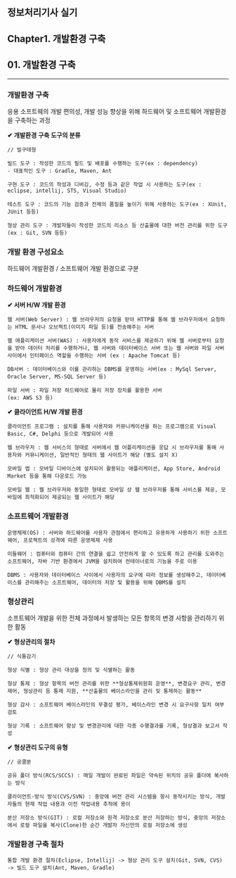 ## 정보처리기사 실기

## Chapter1. 개발환경 구축

## 01. 개발환경 구축

<hr>

### 개발환경 구축

응용 소프트웨의 개발 편의성, 개발 성능 향상을 위해 하드웨어 및 소프트웨어 개발환경을 구축하는 과정

**✔ 개발환경 구축 도구의 분류**

```
// 빌구테형

빌드 도구 : 작성한 코드의 필드 및 배포를 수행하는 도구(ex : dependency)
- 대표적인 도구 : Gradle, Maven, Ant

구현 도구 : 코드의 작성과 디버깅, 수정 등과 같은 작업 시 사용하는 도구(ex : eclipse, intellij, STS, Visual Studio)

테스트 도구 : 코드의 기능 검증과 전체의 품질을 높이기 위해 사용하는 도구(ex : XUnit, JUnit 등등)

형상 관리 도구 : 개발자들이 작성한 코드의 리소스 등 산출물에 대한 버전 관리를 위한 도구(ex : Git, SVN 등등)
```

### 개발 환경 구성요소

하드웨어 개발환경 / 소프트웨어 개발 환경으로 구분

### 하드웨어 개발환경

**✔ 서버 H/W 개발 환경**

```
웹 서버(Web Server) : 웹 브라우저의 요청을 받아 HTTP를 통해 웹 브라우저에서 요청하는 HTML 문서나 오브젝트(이미지 파일 등)를 전송해주는 서버

웹 애플리케이션 서버(WAS) : 사용자에게 동작 서비스를 제공하기 위해 웹 서버로부터 요청을 받아 데이터 처리를 수행하거나, 웹 서버와 데이터베이스 서버 또는 웹 서버와 파일 서버 사이에서 인터페이스 역할을 수행하는 서버 (ex : Apache Tomcat 등)

DB서버 : 데이터베이스와 이를 관리하는 DBMS를 운영하는 서버(ex : MySql Server, Oracle Server, MS-SQL Server 등)

파일 서버 : 파일 저장 하드웨어로 물리 저장 장치를 활용한 서버
(ex: AWS S3 등)
```

**✔ 클라이언트 H/W 개발 환경**

```
클라이언트 프로그램 : 설치를 통해 사용자와 커뮤니케이션을 하는 프로그램으로 Visual Basic, C#, Delphi 등으로 개발되어 사용

웹 브라우저 : 웹 서비스의 형태로 서버에서 웹 어플리케이션을 응답 시 브라우저를 통해 사용자와 커뮤니케이션, 일반적인 형태의 웹 사이트가 해당 (별도 설치 X)

모바일 앱 : 모바일 디바이스에 설치되어 활용되는 애플리케이션, App Store, Android Market 등을 통해 다운로드 가능

모바일 웹 : 웹 브라우저와 동일한 형태로 모바일 상 웹 브라우저를 통해 서비스를 제공, 모바일에 최적화되어 제공되는 웹 사이트가 해당
```

### 소프트웨어 개발환경

```
운영체제(OS) : 서버와 하드웨어를 사용자 관점에서 편리하고 유용하게 사용하기 위한 소프트웨어, 프로젝트의 성격에 따른 운영체제 사용

미들웨어 : 컴퓨터와 컴퓨터 간의 연결을 쉽고 안전하게 할 수 있도록 하고 관리를 도와주는 소프트웨어, 자바 기반 환경에서 JVM을 설치하여 컨테이너로의 기능을 주로 이용

DBMS : 사용자와 데이터베이스 사이에서 사용자의 요구에 따라 정보를 생성해주고, 데이터베이스를 관리해주는 소프트웨어, 데이터의 저장 및 활용을 위해 DBMS를 설치
```

### 형상관리

소프트웨어 개발을 위한 전체 과정에서 발생하는 모든 항목의 변경 사항을 관리하기 위한 활동

**✔ 형상관리의 절차**

```
// 식통감기

형상 식별 : 형상 관리 대상을 정의 및 식별하는 활동

형상 통제 : 형상 항목의 버전 관리를 위한 **형상통제위원회 운영**, 변경요구 관리, 변경제어, 형상관리 등 통제 지원, **산출물의 베이스라인을 관리 및 통제하는 활동**

형상 감사 : 소프트웨어 베이스라인의 무결성 평가, 베이스라인 변경 시 요구사항 일치 여부 검토

형상 기록 : 소프트웨어 향상 및 변경관리에 대한 각종 수행결과를 기록, 형상결과 보고서 작성
```

**✔ 형상관리 도구의 유형**

```
// 공클분

공유 폴더 방식(RCS/SCCS) : 매일 개발이 완료된 파일은 약속된 위치의 공유 폴더에 복사하는 방식

클라이언트-방식 방식(CVS/SVN) : 중앙에 버전 관리 시스템을 항시 동작시키는 방식, 개발자들의 현재 작업 내용과 이전 작업내용 추적에 용이

분산 저장소 방식(GIT) : 로컬 저장소와 원격 저장소로 분산 저장하는 방식, 중앙의 저장소에서 로컬 파일을 복사(Clone)한 순간 개발자 자신만의 로컬 저장소에 생성
```

### 개발환경 구축 절차

```
통합 개발 환경 절차(Eclipse, Intellij) -> 형상 관리 도구 설치(Git, SVN, CVS) -> 빌드 도구 설치(Ant, Maven, Gradle)
```